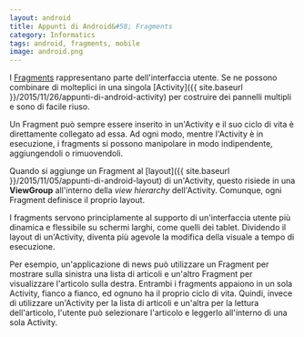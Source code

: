 ```yaml
---
layout: android
title: Appunti di Android&#58; Fragments
category: Informatics
tags: android, fragments, mobile
image: android.png
---
```

I [Fragments](https://developer.android.com/guide/components/fragments.html) rappresentano parte dell'interfaccia utente. Se ne possono combinare di molteplici in una singola [Activity]({{ site.baseurl }}/2015/11/26/appunti-di-android-activity) per costruire dei pannelli multipli e sono di facile riuso.

Un Fragment può sempre essere inserito in un'Activity e il suo ciclo di vita è direttamente collegato ad essa. Ad ogni modo, mentre l'Activity è in esecuzione, i fragments si possono manipolare in modo indipendente, aggiungendoli o rimuovendoli.

Quando si aggiunge un Fragment al [layout]({{ site.baseurl }}/2015/11/05/appunti-di-android-layout) di un'Activity, questo risiede in una **ViewGroup** all'interno della _view hierarchy_ dell'Activity. Comunque, ogni Fragment definisce il proprio layout.

I fragments servono principlamente al supporto di un'interfaccia utente più dinamica e flessibile su schermi larghi, come quelli dei tablet. Dividendo il layout di un'Activity, diventa più agevole la modifica della visuale a tempo di esecuzione.

Per esempio, un'applicazione di news può utilizzare un Fragment per mostrare sulla sinistra una lista di articoli e un'altro Fragment per visualizzare l'articolo sulla destra. Entrambi i fragments appaiono in un sola Activity, fianco a fianco, ed ognuno ha il proprio ciclo di vita. Quindi, invece di utilizzare un'Activity per la lista di articoli e un'altra per la lettura dell'articolo, l'utente può selezionare l'articolo e leggerlo all'interno di una sola Activity.
